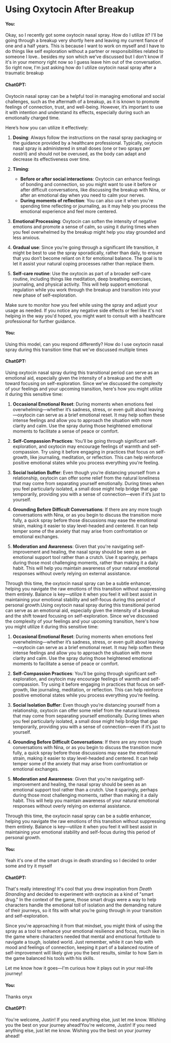 # Using Oxytocin After Breakup

#### You:
Okay, so I recently got some oxytocin nasal spray. How do I utilize it? I'll be going through a breakup very shortly here and leaving my current fiance of one and a half years. This is because I want to work on myself and I have to do things like self exploration without a partner or responsibilities related to someone I love.. besides my son which we've discussed but I don't know if it's in your memory right now so I guess leave him out of the conversation. So right now, I'm just asking how do I utilize oxytocin nasal spray after a traumatic breakup

#### ChatGPT:
Oxytocin nasal spray can be a helpful tool in managing emotional and social challenges, such as the aftermath of a breakup, as it is known to promote feelings of connection, trust, and well-being. However, it’s important to use it with intention and understand its effects, especially during such an emotionally charged time.

Here’s how you can utilize it effectively:

1. **Dosing**: Always follow the instructions on the nasal spray packaging or the guidance provided by a healthcare professional. Typically, oxytocin nasal spray is administered in small doses (one or two sprays per nostril) and should not be overused, as the body can adapt and decrease its effectiveness over time.

2. **Timing**:
   - **Before or after social interactions**: Oxytocin can enhance feelings of bonding and connection, so you might want to use it before or after difficult conversations, like discussing the breakup with Nina, or after an emotional day when you need to calm your nerves.
   - **During moments of reflection**: You can also use it when you're spending time reflecting or journaling, as it may help you process the emotional experience and feel more centered.

3. **Emotional Processing**: Oxytocin can soften the intensity of negative emotions and promote a sense of calm, so using it during times when you feel overwhelmed by the breakup might help you stay grounded and less anxious.

4. **Gradual use**: Since you’re going through a significant life transition, it might be best to use the spray sporadically, rather than daily, to ensure that you don’t become reliant on it for emotional balance. The goal is to let it assist your natural coping processes rather than replace them.

5. **Self-care routine**: Use the oxytocin as part of a broader self-care routine, including things like meditation, deep breathing exercises, journaling, and physical activity. This will help support emotional regulation while you work through the breakup and transition into your new phase of self-exploration.

Make sure to monitor how you feel while using the spray and adjust your usage as needed. If you notice any negative side effects or feel like it's not helping in the way you'd hoped, you might want to consult with a healthcare professional for further guidance.


#### You:
Using this model, can you respond differently? How do I use oxytocin nasal spray during this transition time that we've discussed multiple times

#### ChatGPT:
Using oxytocin nasal spray during this transitional period can serve as an emotional aid, especially given the intensity of a breakup and the shift toward focusing on self-exploration. Since we’ve discussed the complexity of your feelings and your upcoming transition, here's how you might utilize it during this sensitive time:

1. **Occasional Emotional Reset**: During moments when emotions feel overwhelming—whether it’s sadness, stress, or even guilt about leaving—oxytocin can serve as a brief emotional reset. It may help soften these intense feelings and allow you to approach the situation with more clarity and calm. Use the spray during those heightened emotional moments to facilitate a sense of peace or comfort.

2. **Self-Compassion Practices**: You’ll be going through significant self-exploration, and oxytocin may encourage feelings of warmth and self-compassion. Try using it before engaging in practices that focus on self-growth, like journaling, meditation, or reflection. This can help reinforce positive emotional states while you process everything you're feeling.

3. **Social Isolation Buffer**: Even though you’re distancing yourself from a relationship, oxytocin can offer some relief from the natural loneliness that may come from separating yourself emotionally. During times when you feel particularly isolated, a small dose might help bridge that gap temporarily, providing you with a sense of connection—even if it’s just to yourself.

4. **Grounding Before Difficult Conversations**: If there are any more tough conversations with Nina, or as you begin to discuss the transition more fully, a quick spray before those discussions may ease the emotional strain, making it easier to stay level-headed and centered. It can help temper some of the anxiety that may arise from confrontation or emotional exchanges.

5. **Moderation and Awareness**: Given that you're navigating self-improvement and healing, the nasal spray should be seen as an emotional support tool rather than a crutch. Use it sparingly, perhaps during those most challenging moments, rather than making it a daily habit. This will help you maintain awareness of your natural emotional responses without overly relying on external assistance.

Through this time, the oxytocin nasal spray can be a subtle enhancer, helping you navigate the raw emotions of this transition without suppressing them entirely. Balance is key—utilize it when you feel it will best assist in maintaining your emotional stability and self-focus during this period of personal growth.Using oxytocin nasal spray during this transitional period can serve as an emotional aid, especially given the intensity of a breakup and the shift toward focusing on self-exploration. Since we’ve discussed the complexity of your feelings and your upcoming transition, here's how you might utilize it during this sensitive time:

1. **Occasional Emotional Reset**: During moments when emotions feel overwhelming—whether it’s sadness, stress, or even guilt about leaving—oxytocin can serve as a brief emotional reset. It may help soften these intense feelings and allow you to approach the situation with more clarity and calm. Use the spray during those heightened emotional moments to facilitate a sense of peace or comfort.

2. **Self-Compassion Practices**: You’ll be going through significant self-exploration, and oxytocin may encourage feelings of warmth and self-compassion. Try using it before engaging in practices that focus on self-growth, like journaling, meditation, or reflection. This can help reinforce positive emotional states while you process everything you're feeling.

3. **Social Isolation Buffer**: Even though you’re distancing yourself from a relationship, oxytocin can offer some relief from the natural loneliness that may come from separating yourself emotionally. During times when you feel particularly isolated, a small dose might help bridge that gap temporarily, providing you with a sense of connection—even if it’s just to yourself.

4. **Grounding Before Difficult Conversations**: If there are any more tough conversations with Nina, or as you begin to discuss the transition more fully, a quick spray before those discussions may ease the emotional strain, making it easier to stay level-headed and centered. It can help temper some of the anxiety that may arise from confrontation or emotional exchanges.

5. **Moderation and Awareness**: Given that you're navigating self-improvement and healing, the nasal spray should be seen as an emotional support tool rather than a crutch. Use it sparingly, perhaps during those most challenging moments, rather than making it a daily habit. This will help you maintain awareness of your natural emotional responses without overly relying on external assistance.

Through this time, the oxytocin nasal spray can be a subtle enhancer, helping you navigate the raw emotions of this transition without suppressing them entirely. Balance is key—utilize it when you feel it will best assist in maintaining your emotional stability and self-focus during this period of personal growth.


#### You:
Yeah it's one of the smart drugs in death stranding so I decided to order some and try it myself

#### ChatGPT:
That's really interesting! It's cool that you drew inspiration from *Death Stranding* and decided to experiment with oxytocin as a kind of "smart drug." In the context of the game, those smart drugs were a way to help characters handle the emotional toll of isolation and the demanding nature of their journeys, so it fits with what you’re going through in your transition and self-exploration.

Since you're approaching it from that mindset, you might think of using the spray as a tool to enhance your emotional resilience and focus, much like in the game where characters needed that mental and emotional fortitude to navigate a tough, isolated world. Just remember, while it can help with mood and feelings of connection, keeping it part of a balanced routine of self-improvement will likely give you the best results, similar to how Sam in the game balanced his tools with his skills.

Let me know how it goes—I'm curious how it plays out in your real-life journey!


#### You:
Thanks onyx

#### ChatGPT:
You're welcome, Justin! If you need anything else, just let me know. Wishing you the best on your journey ahead!You're welcome, Justin! If you need anything else, just let me know. Wishing you the best on your journey ahead!
